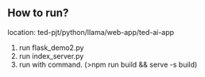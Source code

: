 ## How to run?
location: ted-pjt/python/llama/web-app/ted-ai-app

1. run flask_demo2.py
2. run index_server.py
3. run with command. (>npm run build && serve -s build)
